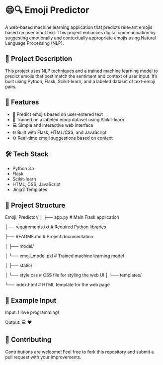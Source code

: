 # 😄🔍 Emoji Predictor

A web-based machine learning application that predicts relevant emojis based on user input text. This project enhances digital communication by suggesting emotionally and contextually appropriate emojis using Natural Language Processing (NLP).

## 📌 Project Description

This project uses NLP techniques and a trained machine learning model to predict emojis that best match the sentiment and context of user input. It’s built using Python, Flask, Scikit-learn, and a labeled dataset of text-emoji pairs.

## 🚀 Features

- 🔮 Predict emojis based on user-entered text
- 🧠 Trained on a labeled emoji dataset using Scikit-learn
- 💻 Simple and interactive web interface
- 🌐 Built with Flask, HTML/CSS, and JavaScript
- ⚙️ Real-time emoji suggestions based on context

## 🛠️ Tech Stack

- Python 3.x
- Flask
- Scikit-learn
- HTML, CSS, JavaScript
- Jinja2 Templates

## 📁 Project Structure

Emoji_Predictor/
│
├── app.py # Main Flask application

├── requirements.txt # Required Python libraries

├── README.md # Project documentation

│
├── model/


│ └── emoji_model.pkl # Trained machine learning model

│
├── static/

│ └── style.css # CSS file for styling the web UI
│
└── templates/

└── index.html # HTML template for the web page


## 🧪 Example Input
Input: I love programming!

Output: 💻 ❤️

## 🤝 Contributing
Contributions are welcome!
Feel free to fork this repository and submit a pull request with your improvements.
